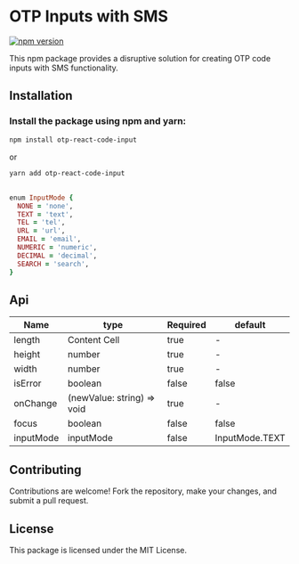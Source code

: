 # OTP Inputs with SMS

[![npm version](https://badge.fury.io/js/disruptive-otp-inputs.svg)](https://badge.fury.io/js/otp-react-code-input)

This npm package provides a disruptive solution for creating OTP code inputs with SMS functionality.

## Installation

### Install the package using npm and yarn:

```bash
npm install otp-react-code-input
```

or

```bash
yarn add otp-react-code-input
```
## 
```ruby
enum InputMode {
  NONE = 'none',
  TEXT = 'text',
  TEL = 'tel',
  URL = 'url',
  EMAIL = 'email',
  NUMERIC = 'numeric',
  DECIMAL = 'decimal',
  SEARCH = 'search',
}
```
## Api


| Name  | type | Required | default | 
| ------------- | ------------- | ------------- | ------------- |
| length  | Content Cell  | true | - | 
| height  | number  | true | - |
| width  | number  | true | - |
| isError  | boolean  | false | false |
| onChange  | (newValue: string) => void  | true | - |
| focus  | boolean  | false | false |
| inputMode  | inputMode | false | InputMode.TEXT |

## Contributing
Contributions are welcome! Fork the repository, make your changes, and submit a pull request.

## License
This package is licensed under the MIT License.
